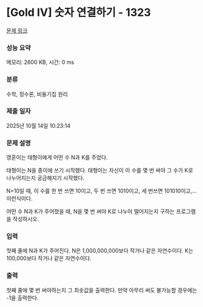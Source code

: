 # [Gold IV] 숫자 연결하기 - 1323 

[문제 링크](https://www.acmicpc.net/problem/1323) 

### 성능 요약

메모리: 2600 KB, 시간: 0 ms

### 분류

수학, 정수론, 비둘기집 원리

### 제출 일자

2025년 10월 14일 10:23:14

### 문제 설명

<p>영훈이는 태형이에게 어떤 수 N과 K를 주었다.</p>

<p>태형이는 N을 종이에 쓰기 시작했다. 태형이는 자신이 이 수를 몇 번 써야 그 수가 K로 나누어지는지 궁금해지기 시작했다.</p>

<p>N=10일 때, 이 수를 한 번 쓰면 10이고, 두 번 쓰면 1010이고, 세 번쓰면 101010이고,... 이런식이다.</p>

<p>어떤 수 N과 K가 주어졌을 때, N을 몇 번 써야 K로 나누어 떨어지는지 구하는 프로그램을 작성하시오.</p>

### 입력 

 <p>첫째 줄에 N과 K가 주어진다. N은 1,000,000,000보다 작거나 같은 자연수이다. K는 100,000보다 작거나 같은 자연수이다.</p>

### 출력 

 <p>첫째 줄에 몇 번 써야하는지 그 최솟값을 출력한다. 만약 아무리 써도 불가능할 경우에는 -1을 출력한다.</p>

